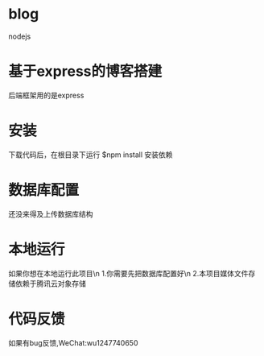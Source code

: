 # blog
nodejs

# 基于express的博客搭建
后端框架用的是express

# 安装
下载代码后，在根目录下运行
$npm install 
安装依赖

# 数据库配置
还没来得及上传数据库结构

# 本地运行
如果你想在本地运行此项目\n
1.你需要先把数据库配置好\n
2.本项目媒体文件存储依赖于腾讯云对象存储

# 代码反馈
如果有bug反馈,WeChat:wu1247740650 
